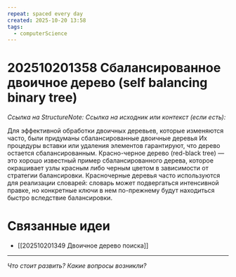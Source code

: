 ```yaml
---
repeat: spaced every day
created: 2025-10-20 13:58
tags:
  - computerScience
---
```

# 202510201358 Сбалансированное двоичное дерево (self balancing binary tree)

*Ссылка на StructureNote:*
*Ссылка на исходник или контекст (если есть):*

Для эффективной обработки двоичных деревьев, которые изменяются часто, были придуманы сбалансированные двоичные деревья Их процедуры вставки или удаления элементов гарантируют, что дерево остается сбалансированным. Красно-черное дерево (red-black tree) — это хорошо известный пример сбалансированного дерева, которое окрашивает узлы красным либо черным цветом в зависимости от стратегии балансировки. Красночерные деревья часто используются для реализации словарей: словарь может подвергаться интенсивной правке, но конкретные ключи в нем по-прежнему будут находиться быстро вследствие балансировки.

# Связанные идеи

- [[202510201349 Двоичное дерево поиска]]

---

*Что стоит развить? Какие вопросы возникли?*
